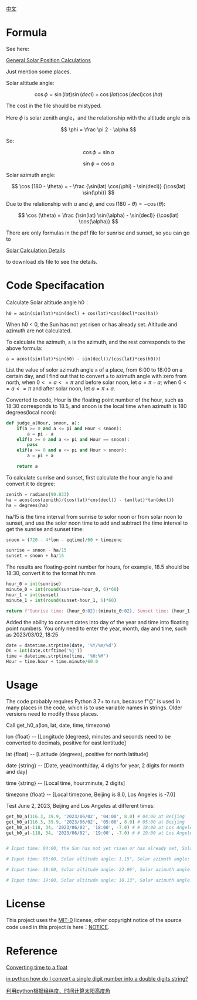[中文](/README_CN.md)

# Formula

See here:

[General Solar Position Calculations](https://gml.noaa.gov/grad/solcalc/solareqns.PDF)

Just mention some places.

Solar altitude angle:

$$
\cos \phi = \sin (lat) \sin (decl) + \cos (lat) \cos (decl) \cos (ha)
$$

The cost in the file should be mistyped.

Here $\phi$ is solar zenith angle，and the relationship with the altitude angle $\alpha$ is

$$
\phi = \frac \pi 2 - \alpha
$$

So:

$$
\cos \phi = \sin \alpha
$$

$$
\sin \phi = \cos \alpha
$$

Solar azimuth angle:

$$
\cos (180 - \theta) = - \frac {\sin(lat) \cos(\phi) - \sin(decl)} {\cos(lat) \sin(\phi)}
$$

Due to the relationship with $\alpha$ and $\phi$, and $\cos(180-\theta)=-\cos(\theta)$:

$$
\cos (\theta) = \frac {\sin(lat) \sin(\alpha) - \sin(decl)} {\cos(lat) \cos(\alpha)}
$$

There are only formulas in the pdf file for sunrise and sunset, so you can go to

[Solar Calculation Details](https://gml.noaa.gov/grad/solcalc/calcdetails.html)

to download xls file to see the details.

# Code Specifacation

Calculate Solar altitude angle h0：

`h0 = asin(sin(lat)*sin(decl) + cos(lat)*cos(decl)*cos(ha))`

When h0 < 0, the Sun has not yet risen or has already set. Altitude and azimuth are not calculated.

To calculate the azimuth, `a` is the azimuth, and the rest corresponds to the above formula:

`a = acos((sin(lat)*sin(h0) - sin(decl))/(cos(lat)*cos(h0)))`

List the value of solor azimuth angle `a` of a place, from 6:00 to 18:00 on a certain day, and I find out that to convert `a` to azimuth angle with zero from north, when $0<=a<=\pi$ and before solar noon, let $a=\pi-a$; when $0<=a<=\pi$ and after solar noon, let $a=\pi+a$.

Converted to code, Hour is the floating point number of the hour, such as 18:30 corresponds to 18.5, and snoon is the local time when azimuth is 180 degrees(local noon):

```python
def judge_a(Hour, snoon, a):
    if(a >= 0 and a <= pi and Hour < snoon):
        a = pi - a
    elif(a >= 0 and a <= pi and Hour == snoon):
        pass
    elif(a >= 0 and a <= pi and Hour > snoon):
        a = pi + a

    return a
```

To calculate sunrise and sunset, first calculate the hour angle ha and convert it to degree:

```python
zenith = radians(90.833)
ha = acos(cos(zenith)/(cos(lat)*cos(decl)) - tan(lat)*tan(decl))
ha = degrees(ha)
```

ha/15 is the time interval from sunrise to solor noon or from solar noon to sunset, and use the solor noon time to add and subtract the time interval to get the sunrise and sunset time:

```python
snoon = (720 - 4*lon - eqtime)/60 + timezone

sunrise = snoon - ha/15
sunset = snoon + ha/15
```

The results are floating-point number for hours, for example, 18.5 should be 18:30, convert it to the format hh:mm

```python
hour_0 = int(sunrise)
minute_0 = int(round(sunrise-hour_0, 6)*60)
hour_1 = int(sunset)
minute_1 = int(round(sunset-hour_1, 6)*60) 

return f"Sunrise time: {hour_0:02}:{minute_0:02}, Sunset time: {hour_1:02}:{minute_1:02}"
```

Added the ability to convert dates into day of the year and time into floating point numbers. You only need to enter the year, month, day and time, such as 2023/03/02, 18:25

```python
date = datetime.strptime(date, '%Y/%m/%d')
Dn = int(date.strftime('%j'))
time = datetime.strptime(time, '%H:%M')
Hour = time.hour + time.minute/60.0
```

# Usage

The code probably requires Python 3.7+ to run, because f"{}" is used in many places in the code, which is to use variable names in strings. Older versions need to modify these places.

Call get_h0_a(lon, lat, date, time, timezone)

lon {float} -- [Longitude (degrees), minutes and seconds need to be converted to decimals, positive for east lontitude]

lat {float} -- [Latitude (degrees), positive for north latitude]

date {string} -- [Date, year/month/day, 4 digits for year, 2 digits for month and day]

time {string} -- [Local time, hour:minute, 2 digits]

timezone {float} -- [Local timezone, Beijing is 8.0, Los Angeles is -7.0]

Test June 2, 2023, Beijing and Los Angeles at different times:

```python
get_h0_a(116.3, 39.9, '2023/06/02', '04:00', 8.0) # 04:00 at Beijing
get_h0_a(116.3, 39.9, '2023/06/02', '05:00', 8.0) # 05:00 at Beijing
get_h0_a(-118, 34, '2023/06/02', '18:00', -7.0) # # 18:00 at Los Angeles
get_h0_a(-118, 34, '2023/06/02', '19:00', -7.0) # # 19:00 at Los Angeles


# Input time: 04:00, the Sun has not yet risen or has already set, Solar altitude and azimuth angle are not calculated, Sunrise time: 04:48, Sunset time: 19:36

# Input time: 05:00, Solar altitude angle: 1.15°, Solar azimuth angle: 61.79°, Sunrise time: 04:48, Sunset time: 19:36

# Input time: 18:00, Solar altitude angle: 22.06°, Solar azimuth angle: 282.52°, Sunrise time: 05:41, Sunset time: 19:57

# Input time: 19:00, Solar altitude angle: 10.13°, Solar azimuth angle: 289.94°, Sunrise time: 05:41, Sunset time: 19:57
```

# License

This project uses the [MIT-0](/LICENSE) license, other copyright notice of the source code used in this project is here：[NOTICE](/NOTICE).

# Reference

[Converting time to a float](https://stackoverflow.com/questions/47043841/converting-time-to-a-float)

[in python how do I convert a single digit number into a double digits string?](https://stackoverflow.com/questions/3505831/in-python-how-do-i-convert-a-single-digit-number-into-a-double-digits-string)

[利用python根据经纬度、时间计算太阳高度角](https://zhuanlan.zhihu.com/p/431359778)
